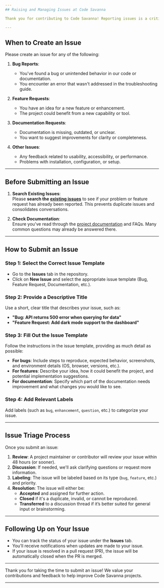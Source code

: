 ```yaml
---
## Raising and Managing Issues at Code Savanna

Thank you for contributing to Code Savanna! Reporting issues is a critical way to help us improve and ensure our projects are stable and of high quality. This document explains how to submit an issue, what kind of issues can be reported, and what to expect after reporting an issue.

---
```


## When to Create an Issue

Please create an issue for any of the following:

1. **Bug Reports**:
   - You've found a bug or unintended behavior in our code or documentation.
   - You encounter an error that wasn't addressed in the troubleshooting guide.

2. **Feature Requests**:
   - You have an idea for a new feature or enhancement.
   - The project could benefit from a new capability or tool.

3. **Documentation Requests**:
   - Documentation is missing, outdated, or unclear.
   - You want to suggest improvements for clarity or completeness.

4. **Other Issues**:
   - Any feedback related to usability, accessibility, or performance.
   - Problems with installation, configuration, or setup.

---

## Before Submitting an Issue

1. **Search Existing Issues**:  
   Please **search the [existing issues](https://github.com/CodeSavanna/repo/issues)** to see if your problem or feature request has already been reported. This prevents duplicate issues and consolidates conversations.

2. **Check Documentation**:  
   Ensure you've read through the [project documentation](https://github.com/CodeSavanna/repo/wiki) and FAQs. Many common questions may already be answered there.

---

## How to Submit an Issue

### Step 1: Select the Correct Issue Template

- Go to the **Issues** tab in the repository.
- Click on **New Issue** and select the appropriate issue template (Bug, Feature Request, Documentation, etc.).

### Step 2: Provide a Descriptive Title

Use a short, clear title that describes your issue, such as:
- **"Bug: API returns 500 error when querying for data"**
- **"Feature Request: Add dark mode support to the dashboard"**

### Step 3: Fill Out the Issue Template

Follow the instructions in the issue template, providing as much detail as possible:
- **For bugs**: Include steps to reproduce, expected behavior, screenshots, and environment details (OS, browser, versions, etc.).
- **For features**: Describe your idea, how it could benefit the project, and potential implementation suggestions.
- **For documentation**: Specify which part of the documentation needs improvement and what changes you would like to see.

### Step 4: Add Relevant Labels

Add labels (such as `bug`, `enhancement`, `question`, etc.) to categorize your issue.

---

## Issue Triage Process

Once you submit an issue:
1. **Review**: A project maintainer or contributor will review your issue within 48 hours (or sooner).
2. **Discussion**: If needed, we'll ask clarifying questions or request more information.
3. **Labeling**: The issue will be labeled based on its type (`bug`, `feature`, etc.) and priority.
4. **Resolution**: The issue will either be:
   - **Accepted** and assigned for further action.
   - **Closed** if it's a duplicate, invalid, or cannot be reproduced.
   - **Transferred** to a discussion thread if it’s better suited for general input or brainstorming.

---

## Following Up on Your Issue

- You can track the status of your issue under the **Issues** tab.
- You’ll receive notifications when updates are made to your issue.
- If your issue is resolved in a pull request (PR), the issue will be automatically closed when the PR is merged.

---

Thank you for taking the time to submit an issue! We value your contributions and feedback to help improve Code Savanna projects.

---

